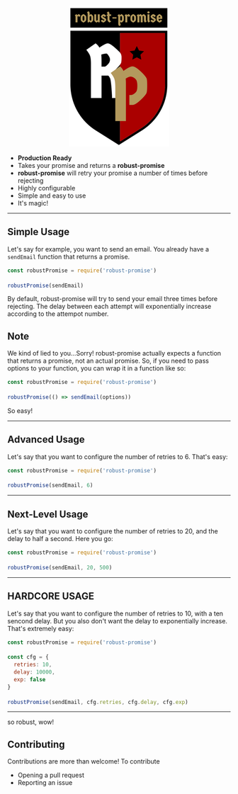 <center>
<img src="doc/logo.png" />

</center>

 * **Production Ready**
 * Takes your promise and returns a **robust-promise**
 * **robust-promise** will retry your promise a number of times before rejecting
 * Highly configurable
 * Simple and easy to use
 * It's magic!


---

## Simple Usage


Let's say for example, you want to send an email. You already have a `sendEmail` function that returns a promise.

```js 
const robustPromise = require('robust-promise')

robustPromise(sendEmail)
```

By default, robust-promise will try to send your email three times before rejecting. The delay between each attempt will exponentially increase according to the attempot number.


## Note

We kind of lied to you...Sorry! robust-promise actually expects a function that returns a promise, not an actual promise. So, if you need to pass options to your function, you can wrap it in a function like so:

```js 
const robustPromise = require('robust-promise')

robustPromise(() => sendEmail(options))
```

So easy!


---

## Advanced Usage

Let's say that you want to configure the number of retries to 6. That's easy:

```js 
const robustPromise = require('robust-promise')

robustPromise(sendEmail, 6)
```

---

## Next-Level Usage

Let's say that you want to configure the number of retries to 20, and the delay to half a second. Here you go:

```js 
const robustPromise = require('robust-promise')

robustPromise(sendEmail, 20, 500)
```

---

## HARDCORE USAGE

Let's say that you want to configure the number of retries to 10, with a ten sencond delay. But you also don't want the delay to exponentially increase. That's extremely easy:

```js 
const robustPromise = require('robust-promise')

const cfg = {
  retries: 10,
  delay: 10000,
  exp: false
}

robustPromise(sendEmail, cfg.retries, cfg.delay, cfg.exp)
```

---



so robust, wow!



## Contributing

Contributions are more than welcome! To contribute

 - Opening a pull request
 - Reporting an issue
